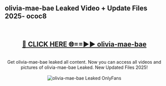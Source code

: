 <h2>olivia-mae-bae Leaked Video + Update Files 2025- ococ8</h2>
<br>
<div align="center">
<h2><a href="https://libra.edu.pl?olivia-mae-bae" rel="nofollow">🔴 CLICK HERE 🌐==►► olivia-mae-bae</a></h2>
<br>
Get olivia-mae-bae leaked all content. Now you can access all videos and pictures of olivia-mae-bae Leaked. New Updated Files 2025!
<br>
<br>
<a href="https://libra.edu.pl?olivia-mae-bae" rel="nofollow" data-target="animated-image.originalLink"><img src="https://i.ibb.co.com/WyWwxjT/player-gif2.gif" alt="olivia-mae-bae Leaked OnlyFans" style="max-width: 100%; display: inline-block;" data-target="animated-image.originalImage"></a>
</div>
<br>